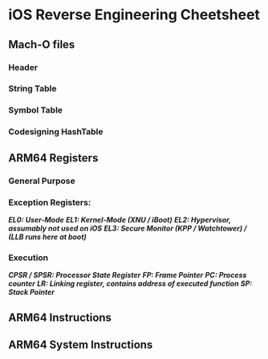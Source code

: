 # iOS Reverse Engineering Cheetsheet

## Mach-O files

### Header

### String Table

### Symbol Table

### Codesigning HashTable


## ARM64 Registers

### General Purpose

### Exception Registers:
***EL0: User-Mode***
***EL1: Kernel-Mode (XNU / iBoot)***
***EL2: Hypervisor, assumably not used on iOS***
***EL3: Secure Monitor (KPP / Watchtower) / (LLB runs here at boot)***


### Execution
***CPSR / SPSR: Processor State Register***
***FP: Frame Pointer***
***PC: Process counter***
***LR: Linking register, contains address of executed function***
***SP: Stack Pointer***

## ARM64 Instructions

## ARM64 System Instructions
